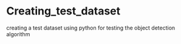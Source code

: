 # Creating_test_dataset
creating a test dataset using python for testing the object detection algorithm
